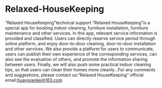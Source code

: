 # Relaxed-HouseKeeping
“Relaxed HouseKeeping”technical support
“Relaxed HouseKeeping”is a special app for booking indoor cleaning, furniture installation, furniture maintenance and other services. In this app, relevant service information is provided and classified. Users can directly reserve service period through online platform, and enjoy door-to-door cleaning, door-to-door installation and other services. We also provide a platform for users to communicate, users can publish their own experience of the corresponding services, can also see the evaluation of others, and promote the information sharing between users. Finally, we will also push some practical indoor cleaning tips, so that users can clean their homes more cleanly…For any comments and suggestions, please contact us:“Relaxed HouseKeeping” official email:huayixianke@163.com
